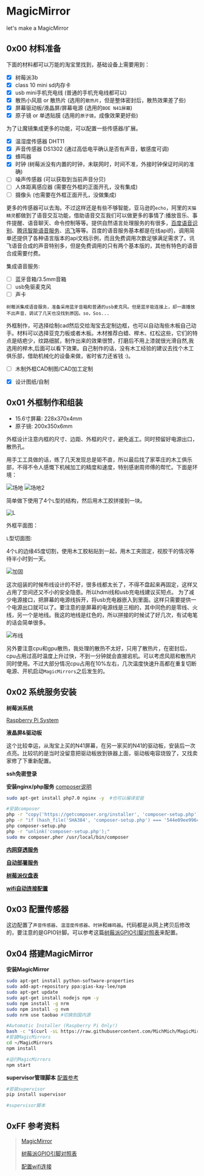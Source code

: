 # MagicMirror
let's make a MagicMirror

## 0x00 材料准备

下面的材料都可以万能的淘宝里找到，基础设备上需要用到：

- [x] 树莓派3b
- [x] class 10 mini sd内存卡  
- [x] usb mini手机充电线 (普通的手机充电线都可以)
- [x] 散热小风扇 or 散热片  (选用的`散热片`，但是整体密封后，散热效果差了些)
- [x] 屏幕驱动板/液晶屏/屏幕电源  (选用的`BOE N41屏幕`)
- [x] 原子镜 or 单透贴膜 (选用的`原子镜`，成像效果更好些)

为了让魔镜集成更多的功能，可以配置一些传感器/扩展。

- [x] 温湿度传感器 DHT11
- [x] 声音传感器  DS1302 (通过高低电平确认是否有声音，敏感度可调)
- [x] 蜂鸣器
- [x] 时钟  (树莓派没有内置的时钟，未联网时，时间不准，外接时钟保证时间的准确)
- [ ] 噪声传感器 (可以获取到当前声音分贝)
- [ ] 人体距离感应器  (需要在外框的正面开孔，没有集成)
- [ ] 摄像头 (也需要在外框正面开孔，没做集成)

更多的传感器可以去淘。不过这样还是有些不够智能，亚马逊的`echo`，阿里的`天猫精灵`都做到了语音交互功能，借助语音交互我们可以做更多的事情了:播放音乐、事件提醒、语音聊天、命令控制等等。提供自然语言处理服务的有很多，[百度语音识别](http://yuyin.baidu.com/asr)、[腾讯智能语音服务](https://cloud.tencent.com/product/aai)、[讯飞](http://www.xfyun.cn/sdk/dispatcher)等等。百度的语音服务基本都是在线api的，调用简单还提供了各种语言版本的api文档示例，而且免费调用次数足够满足需求了。讯飞语音合成的声音特别多，但是免费调用的只有两个基本版的，其他有特色的语音合成需要付费。

集成语音服务:
- [ ] 蓝牙音箱/3.5mm音箱
- [ ] usb免驱麦克风
- [ ] 声卡

`树莓派集成语音服务，准备采用蓝牙音箱和普通的usb麦克风。但是蓝牙能连接上，却一直播放不出声音，调试了几天也没找到原因。so，Sos...`

外框制作，可选择绘制cad然后交给淘宝去定制边框，也可以自动淘些木板自己动手。材料可以选择亚克力板或者木板。木材推荐白蜡、榉木、红松这些，它们的特点是结疤少，纹路细腻，制作出来的效果很赞，打磨后不用上漆就很光滑自然,我选用的榉木,后面可以看下效果。自己制作的话，没有木工经验的建议去找个木工俱乐部，借助机械化的设备来做，省时省力还省钱 :)。

- [ ] 木制外框CAD制图/CAD加工定制
- [x] 设计图纸/自制


## 0x01 外框制作和组装


- 15.6寸屏幕:  228x370x4mm
- 原子镜: 200x350x6mm

外框设计注意内框的尺寸、边距、外框的尺寸，避免返工。同时预留好电源出口，散热孔。

用手工工具做的话，练了几天发现总是钜不直，所以最后找了家莘庄的木工俱乐部，不得不令人感慨下机械加工的精度和速度，特别感谢周师傅的帮忙。下面是环境：

![场地](/public/场地.jpg) ![场地2](/public/场地2.jpg)

简单做下使用了4个`L`型的结构，然后用木工胶拼接到一块。

![L](/public/L.jpeg)

外框平面图：

`L`型切面图:

4个`L`的边缘45度切割，使用木工胶粘贴到一起，用木工夹固定，视胶干的情况等待半小时到一天。

![加固](/public/加固.jpeg)

这次组装的时候布线设计的不好，很多线都太长了，不得不盘起来再固定，这样又占用了空间还又不小的安全隐患。所以hdmi线和usb充电线建议买短点。
为了减少电源接口，把屏幕的电源线拆开，将usb充电器嵌入到里面。这样只需要提供一个电源出口就可以了。要注意的是屏幕的电源线是三相的，其中同色的是零线、火线，另一个是地线。我这的地线是红色的，所以拼接的时候试了好几次，有试电笔的话会简单很多。

![布线](/public/布线.jpeg)


另外要注意cpu和gpu散热，我处理的散热不太好，只用了散热片，在密封后，cpu占用过高时温度上升过快，不到一分钟就会直接宕机。可以考虑风扇和散热片同时使用。不过大部分情况cpu占用在10%左右，几次温度快速升高都在重复切断电源、开机启动`MagicMirrors`之后发生的。



## 0x02 系统服务安装

**树莓派系统**

[Raspberry Pi System](https://www.raspberrypi.org/downloads/)

**液晶屏&驱动板**

这个比较幸运，从淘宝上买的N41屏幕，在另一家买的N41的驱动板，安装后一次点亮。比较坑的是当时没留意把驱动板放到铁器上面，驱动板电容烧毁了，又找卖家修了下重新配置。

**ssh免密登录**

**安装nginx/php服务**
[composer说明](https://getcomposer.org/download/)
```bash
sudo apt-get install php7.0 nginx -y  #也可以编译安装

#安装composer
php -r "copy('https://getcomposer.org/installer', 'composer-setup.php');"
php -r "if (hash_file('SHA384', 'composer-setup.php') === '544e09ee996cdf60ece3804abc52599c22b1f40f4323403c44d44fdfdd586475ca9813a858088ffbc1f233e9b180f061') { echo 'Installer verified'; } else { echo 'Installer corrupt'; unlink('composer-setup.php'); } echo PHP_EOL;"
php composer-setup.php
php -r "unlink('composer-setup.php');"
sudo mv composer.pher /usr/local/bin/composer
```

**[内网穿透服务](https://github.com/fatedier/frp)**

**[自动部署服务](https://github.com/NetEaseGame/git-webhook)**

**[树莓派仪盘表](http://maker.quwj.com/project/10)**

**[wifi自动连接配置](http://blog.csdn.net/geekcome/article/details/7325198)**


## 0x03 配置传感器

这边配置了`声音传感器`、`温湿度传感器`、`时钟`和`蜂鸣器`。代码都是从网上拷贝后修改的，要注意的是GPIO针脚。可以参考这篇[树莓派GPIO引脚对照表](http://shumeipai.nxez.com/raspberry-pi-pins-version-40)来配置。


## 0x04 搭建MagicMirror

**安装MagicMirror**

```bash
sudo apt-get install python-software-properties
sudo add-apt-repository ppa:gias-kay-lee/npm
sudo apt-get update
sudo apt-get install nodejs npm -y
sudo npm install -g nrm
sudo npm install -g nvm
sudo nrm use taobao #切换到国内源

#Automatic Installer (Raspberry Pi Only!)
bash -c "$(curl -sL https://raw.githubusercontent.com/MichMich/MagicMirror/master/installers/raspberry.sh)"
#安装MagicMirrors
cd ~/MagicMirrors
npm install

#运行MagicMirrors
npm start
```




**supervisor管理脚本**
[配置参考](http://blog.csdn.net/xyang81/article/details/51555473)
```bash
#安装supervisor
pip install supervisor

#supervisor脚本

```


## 0xFF 参考资料

> [MagicMirror](https://github.com/MichMich/MagicMirror)
>
> [树莓派GPIO引脚对照表](http://shumeipai.nxez.com/raspberry-pi-pins-version-40)
>
> [配置wifi连接](http://blog.csdn.net/geekcome/article/details/7325198)